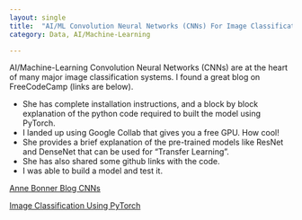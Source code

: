 ```yaml
---
layout: single
title:  "AI/ML Convolution Neural Networks (CNNs) For Image Classification"
category: Data, AI/Machine-Learning

---
```


AI/Machine-Learning Convolution Neural Networks (CNNs) are at the heart of many major image classification systems. I found a great blog on FreeCodeCamp (links are below). <br>
+	She has complete installation instructions, and a block by block explanation of the python code required to built the model using PyTorch. <br>
+	I landed up using Google Collab that gives you a free GPU. How cool! <br>
+	She provides a brief explanation of the pre-trained models like ResNet and DenseNet that can be used for “Transfer Learning”. <br>
+	She has also shared some github links with the code. <br>
+	I was able to build a model and test it. <br>


[Anne Bonner Blog CNNs](https://www.freecodecamp.org/news/how-to-build-the-best-image-classifier-3c72010b3d55/)

[Image Classification Using PyTorch](https://www.youtube.com/watch?v=zFA8Cm13Xmk)